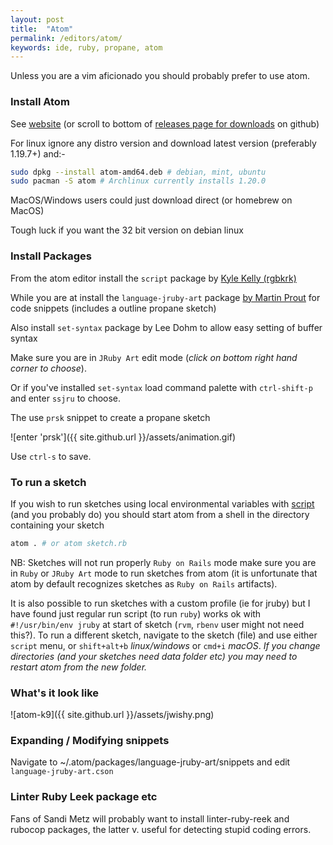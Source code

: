 ```yaml
---
layout: post
title:  "Atom"
permalink: /editors/atom/
keywords: ide, ruby, propane, atom
---
```

Unless you are a vim aficionado you should probably prefer to use atom.

### Install Atom ###

See [website][atom] (or scroll to bottom of [releases page for downloads][releases] on github)

For linux ignore any distro version and download latest version (preferably 1.19.7+) and:-

```bash
sudo dpkg --install atom-amd64.deb # debian, mint, ubuntu
sudo pacman -S atom # Archlinux currently installs 1.20.0
```

MacOS/Windows users could just download direct (or homebrew on MacOS)

Tough luck if you want the 32 bit version on debian linux

### Install Packages ###

From the atom editor install the `script` package by [Kyle Kelly (rgbkrk)][script]

While you are at install the `language-jruby-art` package [by Martin Prout][language] for code snippets (includes a outline propane sketch)

Also install `set-syntax` package by Lee Dohm to allow easy setting of buffer syntax

Make sure you are in `JRuby Art` edit mode (_click on bottom right hand corner to choose_).

Or if you've installed `set-syntax` load command palette with `ctrl-shift-p` and enter `ssjru` to choose.

The use `prsk` snippet to create a propane sketch

![enter 'prsk']({{ site.github.url }}/assets/animation.gif)

Use `ctrl-s` to save.

### To run a sketch ###

If you wish to run sketches using local environmental variables with [script][script] (and you probably do) you should start atom from a shell in the directory containing your sketch

```bash
atom . # or atom sketch.rb
```

NB: Sketches will not run properly `Ruby on Rails` mode make sure you are in `Ruby` or `JRuby Art` mode to run sketches from atom (it is unfortunate that atom by default recognizes sketches as `Ruby on Rails` artifacts).

It is also possible to run sketches with a custom profile (ie for jruby) but I have found just regular run script (to run `ruby`) works ok with `#!/usr/bin/env jruby` at start of sketch (`rvm`, `rbenv` user might not need this?).  To run a different sketch, navigate to the sketch (file) and use either `script` menu, or `shift+alt+b` _linux/windows_ or `cmd+i` _macOS_. _If you change directories (and your sketches need data folder etc) you may need to restart atom from the new folder._

### What's it look like ###

![atom-k9]({{ site.github.url }}/assets/jwishy.png)

### Expanding / Modifying snippets ###

Navigate to ~/.atom/packages/language-jruby-art/snippets and edit `language-jruby-art.cson`

### Linter Ruby Leek package etc

Fans of Sandi Metz will probably want to install linter-ruby-reek and rubocop packages, the latter v. useful for detecting stupid coding errors.

[language]:https://atom.io/packages/language-jruby-art
[script]:https://atom.io/packages/script
[atom]:https://atom.io/
[releases]:https://github.com/atom/atom/releases/tag/v1.20.0
